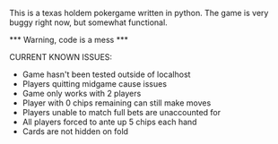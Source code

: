 This is a texas holdem pokergame written in python.
The game is very buggy right now, but somewhat functional.

*** Warning, code is a mess ***

CURRENT KNOWN ISSUES: 
  - Game hasn't been tested outside of localhost
  - Players quitting midgame cause issues
  - Game only works with 2 players
  - Player with 0 chips remaining can still make moves
  - Players unable to match full bets are unaccounted for
  - All players forced to ante up 5 chips each hand
  - Cards are not hidden on fold
